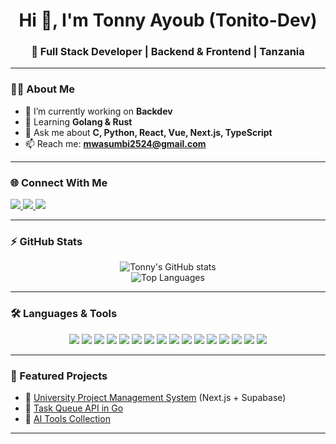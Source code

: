 <!-- Profile Header -->
<h1 align="center">Hi 👋, I'm Tonny Ayoub (Tonito-Dev)</h1>
<h3 align="center">🚀 Full Stack Developer | Backend & Frontend | Tanzania</h3>

---

### 👨‍💻 About Me
- 🔭 I’m currently working on **Backdev**  
- 🌱 Learning **Golang & Rust**  
- 💬 Ask me about **C, Python, React, Vue, Next.js, TypeScript**  
- 📫 Reach me: **mwasumbi2524@gmail.com**

---

### 🌐 Connect With Me
<p align="left">
  <a href="mailto:mwasumbi2524@gmail.com">
    <img src="https://img.shields.io/badge/Gmail-D14836?style=for-the-badge&logo=gmail&logoColor=white" />
  </a>
  <a href="https://linkedin.com/in/YOUR-LINKEDIN" target="_blank">
    <img src="https://img.shields.io/badge/LinkedIn-0077B5?style=for-the-badge&logo=linkedin&logoColor=white" />
  </a>
  <a href="https://twitter.com/YOUR-TWITTER" target="_blank">
    <img src="https://img.shields.io/badge/Twitter-1DA1F2?style=for-the-badge&logo=twitter&logoColor=white" />
  </a>
</p>

---

### ⚡ GitHub Stats
<p align="center">
  <img src="https://github-readme-stats-pied-one-82.vercel.app/api?username=tonito-dev&show_icons=true&theme=radical" alt="Tonny's GitHub stats" />
  <br/>
  <img src="https://github-readme-stats-pied-one-82.vercel.app/api/top-langs/?username=tonito-dev&layout=compact&theme=radical&cache_seconds=1800" alt="Top Languages" />
</p>

---

### 🛠️ Languages & Tools
<p align="center">
  <!-- Backend -->
  <img src="https://img.shields.io/badge/Go-00ADD8?style=for-the-badge&logo=go&logoColor=white" />
  <img src="https://img.shields.io/badge/Rust-000000?style=for-the-badge&logo=rust&logoColor=white" />
  <img src="https://img.shields.io/badge/Python-3776AB?style=for-the-badge&logo=python&logoColor=white" />
  <img src="https://img.shields.io/badge/C-00599C?style=for-the-badge&logo=c&logoColor=white" />

  <!-- Frontend -->
  <img src="https://img.shields.io/badge/React-20232A?style=for-the-badge&logo=react&logoColor=61DAFB" />
  <img src="https://img.shields.io/badge/Next.js-000000?style=for-the-badge&logo=nextdotjs&logoColor=white" />
  <img src="https://img.shields.io/badge/Vue.js-35495E?style=for-the-badge&logo=vuedotjs&logoColor=4FC08D" />
  <img src="https://img.shields.io/badge/TypeScript-3178C6?style=for-the-badge&logo=typescript&logoColor=white" />

  <!-- Databases -->
  <img src="https://img.shields.io/badge/PostgreSQL-316192?style=for-the-badge&logo=postgresql&logoColor=white" />
  <img src="https://img.shields.io/badge/MongoDB-4EA94B?style=for-the-badge&logo=mongodb&logoColor=white" />
  <img src="https://img.shields.io/badge/MySQL-005C84?style=for-the-badge&logo=mysql&logoColor=white" />

  <!-- DevOps -->
  <img src="https://img.shields.io/badge/Docker-2496ED?style=for-the-badge&logo=docker&logoColor=white" />
  <img src="https://img.shields.io/badge/Kubernetes-326CE5?style=for-the-badge&logo=kubernetes&logoColor=white" />
  <img src="https://img.shields.io/badge/Linux-FCC624?style=for-the-badge&logo=linux&logoColor=black" />

  <!-- Cloud -->
  <img src="https://img.shields.io/badge/AWS-232F3E?style=for-the-badge&logo=amazonaws&logoColor=white" />
  <img src="https://img.shields.io/badge/GCP-4285F4?style=for-the-badge&logo=googlecloud&logoColor=white" />
</p>

---

### 🚀 Featured Projects
- 🔹 [University Project Management System](https://github.com/YOUR-REPO) (Next.js + Supabase)  
- 🔹 [Task Queue API in Go](https://github.com/YOUR-REPO)  
- 🔹 [AI Tools Collection](https://github.com/YOUR-REPO)  

---
